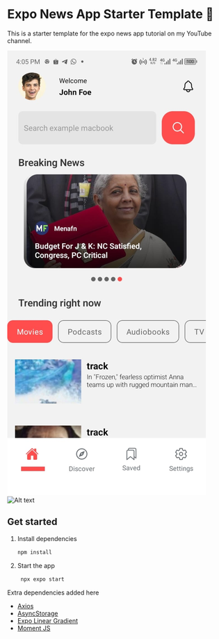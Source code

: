 # Expo News App Starter Template 👋

This is a starter template for the expo news app tutorial on my YouTube channel.

![Alt text](./screenshoots/image0.jpeg)
![Alt text](./screenshoots/image2.jpeg)


## Get started

1. Install dependencies

   ```bash
   npm install
   ```

2. Start the app

   ```bash
    npx expo start
   ```

Extra dependencies added here

- [Axios](https://www.npmjs.com/package/axios)
- [AsyncStorage](https://react-native-async-storage.github.io/async-storage/docs/install/)
- [Expo Linear Gradient](https://docs.expo.dev/versions/latest/sdk/linear-gradient/)
- [Moment JS](https://www.npmjs.com/package/moment)

